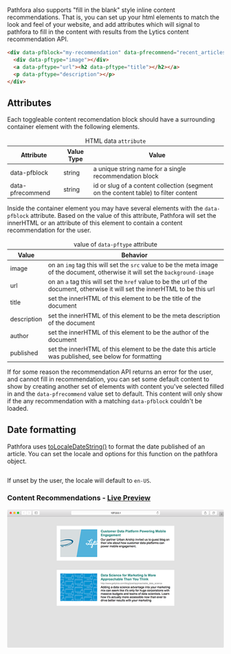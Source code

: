 Pathfora also supports "fill in the blank" style inline content recommendations. That is, you can set up your html elements to match the look and feel of your website, and add attributes which will signal to pathfora to fill in the content with results from the Lytics content recommendation API.

``` html
<div data-pfblock="my-recommendation" data-pfrecommend="recent_articles">
  <div data-pftype="image"></div>
  <a data-pftype="url"><h2 data-pftype="title"></h2></a>
  <p data-pftype="description"></p>
</div>
```


## Attributes

Each toggleable content recomendation block should have a surrounding container element with the following elements.

<table>
  <thead>
    <tr>
      <td colspan="3" align="center">HTML data <code>attribute</code></td>
    </tr>
    <tr>
      <th>Attribute</th>
      <th>Value Type</th>
      <th>Value</th>
    </tr>
  </thead>
  
  <tr>
    <td>data-pfblock</td>
    <td>string</td>
    <td>a unique string name for a single recommendation block</td>
  </tr>
  <tr>

  <tr>
    <td>data-pfrecommend</td>
    <td>string</td>
    <td>id or slug of a content collection (segment on the content table) to filter content</td>
  </tr>
</table>

Inside the container element you may have several elements with the `data-pfblock` attribute. Based on the value of this attribute, Pathfora will set the innerHTML or an attribute of this element to contain a content recommendation for the user.

<table>
  <thead>
    <tr>
      <td colspan="2" align="center">value of <code>data-pftype</code> attribute</td>
    </tr>
    <tr>
      <th>Value</th>
      <th>Behavior</th>
    </tr>
  </thead>
  
  <tr>
    <td>image</td>
    <td>on an <code>img</code> tag this will set the <code>src</code> value to be the meta image of the document, otherwise it will set the <code>background-image</code></td>
  </tr>

  <tr>
    <td>url</td>
    <td>on an <code>a</code> tag this will set the <code>href</code> value to be the url of the document, otherwise it will set the innerHTML to be this url</td>
  </tr>

  <tr>
    <td>title</td>
    <td>set the innerHTML of this element to be the title of the document</td>
  </tr>

  <tr>
    <td>description</td>
    <td>set the innerHTML of this element to be the meta description of the document</td>
  </tr>

  <tr>
    <td>author</td>
    <td>set the innerHTML of this element to be the author of the document</td>
  </tr>

  <tr>
    <td>published</td>
    <td>set the innerHTML of this element to be the date this article was published, see below for formatting</td>
  </tr>
</table>

If for some reason the recommendation API returns an error for the user, and cannot fill in recommendation, you can set some default content to show by creating another set of elements with content you've selected filled in and the `data-pfrecommend` value set to default. This content will only show if the any recommendation with a matching `data-pfblock` couldn't be loaded.

## Date formatting

Pathfora uses [toLocaleDateString()](https://developer.mozilla.org/en-US/docs/Web/JavaScript/Reference/Global_Objects/Date/toLocaleDateString) to format the date published of an article. You can set the locale and options for this function on the pathfora object.

<pre data-src="../examples/src/inline/content.js"></pre>

If unset by the user, the locale will default to `en-US`.

<h3>Content Recommendations - <a href="../examples/preview/inline/content.html" target="_blank">Live Preview</a></h3>

![Inline Content Recommendation](examples/img/inline/content.png)

<pre data-src="../examples/src/inline/content.html"></pre>

